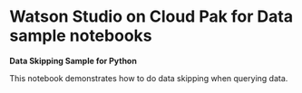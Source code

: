 # Watson Studio on Cloud Pak for Data sample notebooks


**Data Skipping Sample for Python**

This notebook demonstrates how to do data skipping when querying data.



